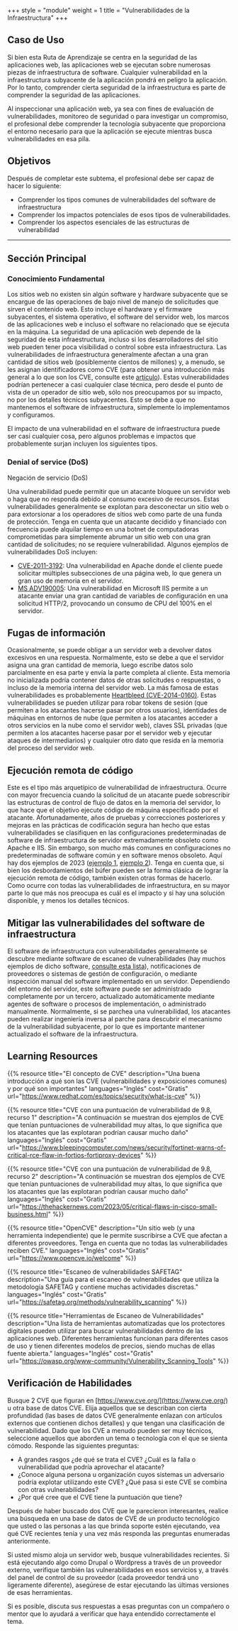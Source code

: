 +++
style = "module"
weight = 1
title = "Vulnerabilidades de la Infraestructura"
+++

## Caso de Uso

Si bien esta Ruta de Aprendizaje se centra en la seguridad de las aplicaciones web, las aplicaciones web se ejecutan sobre numerosas piezas de infraestructura de software. Cualquier vulnerabilidad en la infraestructura subyacente de la aplicación pondrá en peligro la aplicación. Por lo tanto, comprender cierta seguridad de la infraestructura es parte de comprender la seguridad de las aplicaciones.

Al inspeccionar una aplicación web, ya sea con fines de evaluación de vulnerabilidades, monitoreo de seguridad o para investigar un compromiso, el profesional debe comprender la tecnología subyacente que proporciona el entorno necesario para que la aplicación se ejecute mientras busca vulnerabilidades en esa pila.

## Objetivos

Después de completar este subtema, el profesional debe ser capaz de hacer lo siguiente:

- Comprender los tipos comunes de vulnerabilidades del software de infraestructura
- Comprender los impactos potenciales de esos tipos de vulnerabilidades.
- Comprender los aspectos esenciales de las estructuras de vulnerabilidad

---
## Sección Principal
### Conocimiento Fundamental

Los sitios web no existen sin algún software y hardware subyacente que se encargue de las operaciones de bajo nivel de manejo de solicitudes que sirven el contenido web. Esto incluye el hardware y el firmware subyacentes, el sistema operativo, el software del servidor web, los marcos de las aplicaciones web e incluso el software no relacionado que se ejecuta en la máquina. La seguridad de una aplicación web depende de la seguridad de esta infraestructura, incluso si los desarrolladores del sitio web pueden tener poca visibilidad o control sobre esta infraestructura. Las vulnerabilidades de infraestructura generalmente afectan a una gran cantidad de sitios web (posiblemente cientos de millones) y, a menudo, se les asignan identificadores como CVE (para obtener una introducción más general a lo que son los CVE, consulte este [artículo](https://www.redhat.com/es/topics/security/what-is-cve)). Estas vulnerabilidades podrían pertenecer a casi cualquier clase técnica, pero desde el punto de vista de un operador de sitio web, sólo nos preocupamos por su impacto, no por los detalles técnicos subyacentes. Esto se debe a que no mantenemos el software de infraestructura, simplemente lo implementamos y configuramos.

El impacto de una vulnerabilidad en el software de infraestructura puede ser casi cualquier cosa, pero algunos problemas e impactos que probablemente surjan incluyen los siguientes tipos.

### Denial of service (DoS)

Negación de servicio (DoS)

Una vulnerabilidad puede permitir que un atacante bloquee un servidor web o haga que no responda debido al consumo excesivo de recursos. Estas vulnerabilidades generalmente se explotan para desconectar un sitio web o para extorsionar a los operadores de sitios web como parte de una funda de protección. Tenga en cuenta que un atacante decidido y financiado con frecuencia puede alquilar tiempo en una botnet de computadoras comprometidas para simplemente abrumar un sitio web con una gran cantidad de solicitudes; no se requiere vulnerabilidad. Algunos ejemplos de vulnerabilidades DoS incluyen:

- [CVE-2011-3192](https://nvd.nist.gov/vuln/detail/CVE-2011-3192): Una vulnerabilidad en Apache donde el cliente puede solicitar múltiples subsecciones de una página web, lo que genera un gran uso de memoria en el servidor.
- [MS ADV190005](https://msrc.microsoft.com/update-guide/vulnerability/ADV190005): Una vulnerabilidad en Microsoft IIS permite a un atacante enviar una gran cantidad de variables de configuración en una solicitud HTTP/2, provocando un consumo de CPU del 100% en el servidor.

## Fugas de información

Ocasionalmente, se puede obligar a un servidor web a devolver datos excesivos en una respuesta. Normalmente, esto se debe a que el servidor asigna una gran cantidad de memoria, luego escribe datos solo parcialmente en esa parte y envía la parte completa al cliente. Esta memoria no inicializada podría contener datos de otras solicitudes o respuestas, o incluso de la memoria interna del servidor web. La más famosa de estas vulnerabilidades es probablemente [Heartbleed (CVE-2014-0160)](https://en.wikipedia.org/wiki/Heartbleed). Estas vulnerabilidades se pueden utilizar para robar tokens de sesión (que permiten a los atacantes hacerse pasar por otros usuarios), identidades de máquinas en entornos de nube (que permiten a los atacantes acceder a otros servicios en la nube como el servidor web), claves SSL privadas (que permiten a los atacantes hacerse pasar por el servidor web y ejecutar ataques de intermediarios) y cualquier otro dato que resida en la memoria del proceso del servidor web.

## Ejecución remota de código

Este es el tipo más arquetípico de vulnerabilidad de infraestructura. Ocurre con mayor frecuencia cuando la solicitud de un atacante puede sobrescribir las estructuras de control de flujo de datos en la memoria del servidor, lo que hace que el objetivo ejecute código de máquina especificado por el atacante. Afortunadamente, años de pruebas y correcciones posteriores y mejoras en las prácticas de codificación segura han hecho que estas vulnerabilidades se clasifiquen en las configuraciones predeterminadas de software de infraestructura de servidor extremadamente obsoleto como Apache e IIS. Sin embargo, son mucho más comunes en configuraciones no predeterminadas de software común y en software menos obsoleto. Aquí hay dos ejemplos de 2023 ([ejemplo 1](https://www.bleepingcomputer.com/news/security/fortinet-warns-of-critical-rce-flaw-in-fortios-fortiproxy-devices/), [ejemplo 2](https://thehackernews.com/2023/05/critical-flaws-in-cisco-small-business.html)). Tenga en cuenta que, si bien los desbordamientos del búfer pueden ser la forma clásica de lograr la ejecución remota de código, también existen otras formas de hacerlo. Como ocurre con todas las vulnerabilidades de infraestructura, en su mayor parte lo que más nos preocupa es cuál es el impacto y si hay una solución disponible, y menos los detalles técnicos.

## Mitigar las vulnerabilidades del software de infraestructura

El software de infraestructura con vulnerabilidades generalmente se descubre mediante software de escaneo de vulnerabilidades (hay muchos ejemplos de dicho software, [consulte esta lista](https://owasp.org/www-community/Vulnerability_Scanning_Tools)), notificaciones de proveedores o sistemas de gestión de configuración, o mediante inspección manual del software implementado en un servidor. Dependiendo del entorno del servidor, este software puede ser administrado completamente por un tercero, actualizado automáticamente mediante agentes de software o procesos de implementación, o administrado manualmente. Normalmente, si se parchea una vulnerabilidad, los atacantes pueden realizar ingeniería inversa al parche para descubrir el mecanismo de la vulnerabilidad subyacente, por lo que es importante mantener actualizado el software de la infraestructura.

## Learning Resources

{{% resource title="El concepto de CVE" description="Una buena introducción a qué son las CVE (vulnerabilidades y exposiciones comunes) y por qué son importantes" languages="Inglés" cost="Gratis" url="https://www.redhat.com/es/topics/security/what-is-cve" %}}

{{% resource title="CVE con una puntuación de vulnerabilidad de 9.8, recurso 1" description="A continuación se muestran dos ejemplos de CVE que tenían puntuaciones de vulnerabilidad muy altas, lo que significa que los atacantes que las explotaran podrían causar mucho daño" languages="Inglés" cost="Gratis" url="https://www.bleepingcomputer.com/news/security/fortinet-warns-of-critical-rce-flaw-in-fortios-fortiproxy-devices" %}}

{{% resource title="CVE con una puntuación de vulnerabilidad de 9.8, recurso 2" description="A continuación se muestran dos ejemplos de CVE que tenían puntuaciones de vulnerabilidad muy altas, lo que significa que los atacantes que las explotaran podrían causar mucho daño" languages="Inglés" cost="Gratis" url="https://thehackernews.com/2023/05/critical-flaws-in-cisco-small-business.html" %}}

{{% resource title="OpenCVE" description="Un sitio web (y una herramienta independiente) que le permite suscribirse a CVE que afectan a diferentes proveedores. Tenga en cuenta que no todas las vulnerabilidades reciben CVE." languages="Inglés" cost="Gratis" url="https://www.opencve.io/welcome" %}}

{{% resource title="Escaneo de vulnerabilidades SAFETAG" description="Una guía para el escaneo de vulnerabilidades que utiliza la metodología SAFETAG y contiene muchas actividades discretas." languages="Inglés" cost="Gratis" url="https://safetag.org/methods/vulnerability_scanning" %}}

{{% resource title="Herramientas de Escaneo de Vulnerabilidades" description="Una lista de herramientas automatizadas que los protectores digitales pueden utilizar para buscar vulnerabilidades dentro de las aplicaciones web. Diferentes herramientas funcionan para diferentes casos de uso y tienen diferentes modelos de precios, siendo muchas de ellas fuente abierta." languages="Inglés" cost="Gratis" url="https://owasp.org/www-community/Vulnerability_Scanning_Tools" %}}

## Verificación de Habilidades

Busque 2 CVE que figuran en [https://www.cve.org/](https://www.cve.org/) u otra base de datos CVE. Elija aquellos que se describan con cierta profundidad (las bases de datos CVE generalmente enlazan con artículos externos que contienen dichos detalles) y que tengan una clasificación de vulnerabilidad. Dado que los CVE a menudo pueden ser muy técnicos, seleccione aquellos que aborden un tema o tecnología con el que se sienta cómodo. Responde las siguientes preguntas:  

- A grandes rasgos ¿de qué se trata el CVE? ¿Cuál es la falla o vulnerabilidad que podría aprovechar el atacante?
- ¿Conoce alguna persona u organización cuyos sistemas un adversario podría explotar utilizando este CVE? ¿Qué pasa si este CVE se combina con otras vulnerabilidades?
- ¿Por qué cree que el CVE tiene la puntuación que tiene?

Después de haber buscado dos CVE que le parecieron interesantes, realice una búsqueda en una base de datos de CVE de un producto tecnológico que usted o las personas a las que brinda soporte estén ejecutando, vea qué CVE recientes tenía y una vez más responda las preguntas enumeradas anteriormente.

Si usted mismo aloja un servidor web, busque vulnerabilidades recientes. Si está ejecutando algo como Drupal o Wordpress a través de un proveedor externo, verifique también las vulnerabilidades en esos servicios y, a través del panel de control de su proveedor (cada proveedor tendrá uno ligeramente diferente), asegúrese de estar ejecutando las últimas versiones de esas herramientas.

Si es posible, discuta sus respuestas a esas preguntas con un compañero o mentor que lo ayudará a verificar que haya entendido correctamente el tema.
